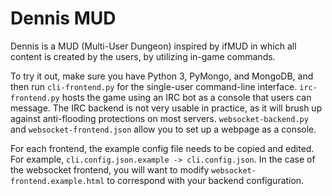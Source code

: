 # Dennis MUD

Dennis is a MUD (Multi-User Dungeon) inspired by ifMUD in which all content is created by the users, by utilizing in-game commands.

To try it out, make sure you have Python 3, PyMongo, and MongoDB, and then run `cli-frontend.py` for the single-user command-line interface. `irc-frontend.py` hosts the game using an IRC bot as a console that users can message. The IRC backend is not very usable in practice, as it will brush up against anti-flooding protections on most servers. `websocket-backend.py` and `websocket-frontend.json` allow you to set up a webpage as a console.

For each frontend, the example config file needs to be copied and edited. For example, `cli.config.json.example -> cli.config.json`. In the case of the websocket frontend, you will want to modify `websocket-frontend.example.html` to correspond with your backend configuration.
